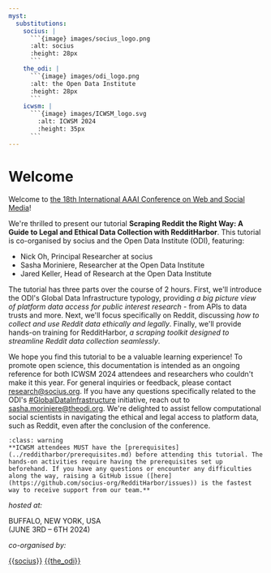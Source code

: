 ```yaml
---
myst:
  substitutions:
    socius: |
      ```{image} images/socius_logo.png
      :alt: socius
      :height: 28px
      ```
    the_odi: |
      ```{image} images/odi_logo.png
      :alt: the Open Data Institute
      :height: 28px
      ```
    icwsm: |
      ```{image} images/ICWSM_logo.svg
        :alt: ICWSM 2024
        :height: 35px
      ```
---
```


# Welcome 

Welcome to [the 18th International AAAI Conference on Web and Social Media](https://icwsm.org/2024/index.html/)! 

We're thrilled to present our tutorial **Scraping Reddit the Right Way: A Guide to Legal and Ethical Data Collection with RedditHarbor**. This tutorial is co-organised by socius and the Open Data Institute (ODI), featuring:

- Nick Oh, Principal Researcher at socius  
- Sasha Moriniere, Researcher at the Open Data Institute
- Jared Keller, Head of Research at the Open Data Institute

The tutorial has three parts over the course of 2 hours. First, we'll introduce the ODI's Global Data Infrastructure typology, providing *a big picture view of platform data access for public interest research* - from APIs to data trusts and more. Next, we'll focus specifically on Reddit, discussing *how to collect and use Reddit data ethically and legally*. Finally, we'll provide hands-on training for RedditHarbor, *a scraping toolkit designed to streamline Reddit data collection seamlessly*. 

We hope you find this tutorial to be a valuable learning experience! To promote open science, this documentation is intended as an ongoing reference for both ICWSM 2024 attendees and researchers who couldn't make it this year. For general inquiries or feedback, please contact research@socius.org. If you have any questions specifically related to the ODI's [#GlobalDataInfrastructure](https://theodi.org/insights/projects/global-data-infrastructure/) initiative, reach out to sasha.moriniere@theodi.org. We're delighted to assist fellow computational social scientists in navigating the ethical and legal access to platform data, such as Reddit, even after the conclusion of the conference.

```{admonition} For ICWSM 2024 attendees 
:class: warning 
**ICWSM attendees MUST have the [prerequisites](../redditharbor/prerequisites.md) before attending this tutorial. The hands-on activities require having the prerequisites set up beforehand. If you have any questions or encounter any difficulties along the way, raising a GitHub issue ([here](https://github.com/socius-org/RedditHarbor/issues)) is the fastest way to receive support from our team.**
```

*hosted at:*

BUFFALO, NEW YORK, USA
<br>
(JUNE 3RD – 6TH 2024)

*co-organised by:*

[{{socius}}](https://socius.org/) [{{the_odi}}](https://theodi.org/)